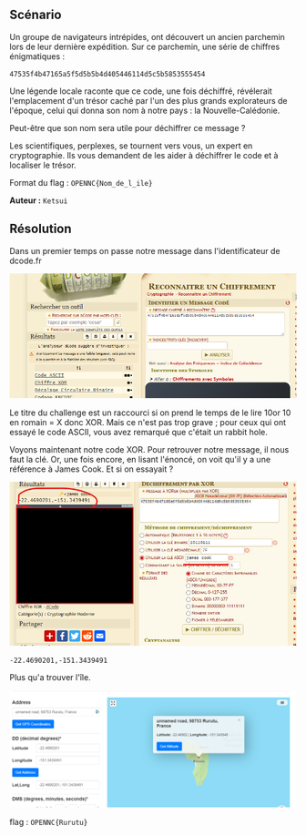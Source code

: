 
## Scénario

Un groupe de navigateurs intrépides, ont découvert un ancien parchemin lors de leur dernière expédition. Sur ce parchemin, une série de chiffres énigmatiques :

```
47535f4b47165a5f5d5b5b4d405446114d5c5b5853555454
```
Une légende locale raconte que ce code, une fois déchiffré, révélerait l'emplacement d'un trésor caché par l'un des plus grands explorateurs de l'époque, celui qui donna son nom à notre pays : la Nouvelle-Calédonie.

Peut-être que son nom sera utile pour déchiffrer ce message ?

Les scientifiques, perplexes, se tournent vers vous, un expert en cryptographie. Ils vous demandent de les aider à déchiffrer le code et à localiser le trésor.

Format du flag :  ``OPENNC{Nom_de_l_ile}``

**Auteur :** ``Ketsui``


## Résolution

Dans un premier temps on passe notre message dans l'identificateur de dcode.fr

![alt text](Pictures/1.png)

Le titre du challenge est un raccourci si on prend le temps de le lire 10or 10 en romain = X donc XOR.
Mais ce n'est pas trop grave ; pour ceux qui ont essayé le code ASCII, vous avez remarqué que c'était un rabbit hole.

Voyons maintenant notre code XOR. Pour retrouver notre message, il nous faut la clé. Or, une fois encore, en lisant l'énoncé, on voit qu'il y a une référence à James Cook. Et si on essayait ?

![alt text](Pictures/2.png)

```
-22.4690201,-151.3439491
```

Plus qu'a trouver l'île.

![alt text](Pictures/3.png)

flag : ``OPENNC{Rurutu}``